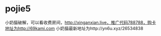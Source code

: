 # pojie5
小奶猫破解，可以看收费房间，http://xinganxian.live，推广代码788788，购卡地址为http://69kami.com
小奶猫最新地址为http://yn6u.xyz/26534838
